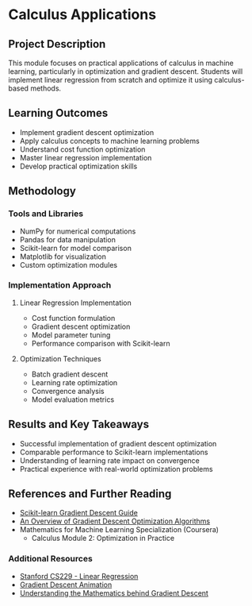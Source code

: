 # Calculus Applications

## Project Description
This module focuses on practical applications of calculus in machine learning, particularly in optimization and gradient descent. Students will implement linear regression from scratch and optimize it using calculus-based methods.

## Learning Outcomes
- Implement gradient descent optimization
- Apply calculus concepts to machine learning problems
- Understand cost function optimization
- Master linear regression implementation
- Develop practical optimization skills

## Methodology
### Tools and Libraries
- NumPy for numerical computations
- Pandas for data manipulation
- Scikit-learn for model comparison
- Matplotlib for visualization
- Custom optimization modules

### Implementation Approach
1. Linear Regression Implementation
   - Cost function formulation
   - Gradient descent optimization
   - Model parameter tuning
   - Performance comparison with Scikit-learn

2. Optimization Techniques
   - Batch gradient descent
   - Learning rate optimization
   - Convergence analysis
   - Model evaluation metrics

## Results and Key Takeaways
- Successful implementation of gradient descent optimization
- Comparable performance to Scikit-learn implementations
- Understanding of learning rate impact on convergence
- Practical experience with real-world optimization problems

## References and Further Reading
- [Scikit-learn Gradient Descent Guide](https://scikit-learn.org/stable/modules/sgd.html)
- [An Overview of Gradient Descent Optimization Algorithms](https://ruder.io/optimizing-gradient-descent/)
- Mathematics for Machine Learning Specialization (Coursera)
  - Calculus Module 2: Optimization in Practice

### Additional Resources
- [Stanford CS229 - Linear Regression](http://cs229.stanford.edu/notes2020fall/notes2020fall/cs229-notes1.pdf)
- [Gradient Descent Animation](https://www.youtube.com/watch?v=IHZwWFHWa-w)
- [Understanding the Mathematics behind Gradient Descent](https://towardsdatascience.com/understanding-the-mathematics-behind-gradient-descent-dde5dc9be06e) 